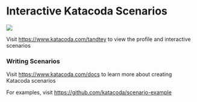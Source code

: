 # Interactive Katacoda Scenarios

[![](http://shields.katacoda.com/katacoda/tandtey/count.svg)](https://www.katacoda.com/tandtey "Get your profile on Katacoda.com")

Visit https://www.katacoda.com/tandtey to view the profile and interactive scenarios

### Writing Scenarios
Visit https://www.katacoda.com/docs to learn more about creating Katacoda scenarios

For examples, visit https://github.com/katacoda/scenario-example

